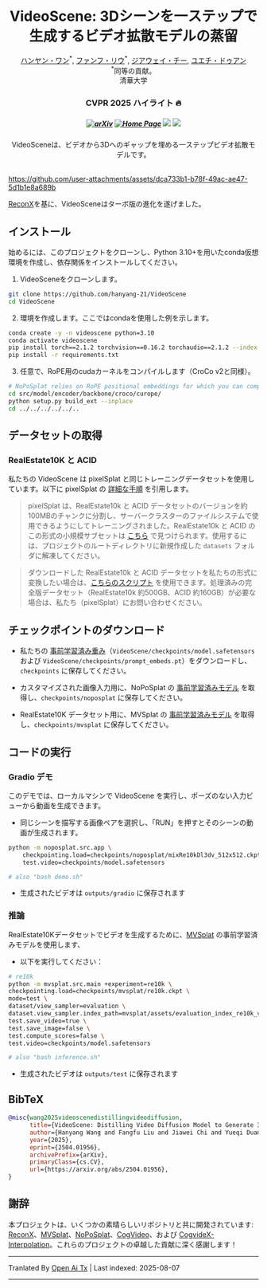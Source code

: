 <p align="center">
  <h1 align="center">VideoScene: 3Dシーンを一ステップで生成するビデオ拡散モデルの蒸留</h1>
  <p align="center">
    <a href="https://hanyang-21.github.io/">ハンヤン・ワン</a><sup>*</sup>,
    <a href="https://liuff19.github.io/">ファンフ・リウ</a><sup>*</sup>,
    <a href="https://github.com/hanyang-21/VideoScene">ジアウェイ・チー</a>,
    <a href="https://duanyueqi.github.io/">ユエチ・ドゥアン</a>
    <br>
    <sup>*</sup>同等の貢献。
    <br>
    清華大学
  </p>
  <h3 align="center">CVPR 2025 ハイライト 🔥</h3>
  <h5 align="center">

[![arXiv](https://img.shields.io/badge/Arxiv-2403.20309-b31b1b.svg?logo=arXiv)](https://arxiv.org/abs/2504.01956) 
[![Home Page](https://img.shields.io/badge/Project-Website-green.svg)](https://hanyang-21.github.io/VideoScene)
<a><img src='https://img.shields.io/badge/License-MIT-blue'></a>
<a href='https://mp.weixin.qq.com/s/u6OUo5mHKPG6I3yYJPMC8Q'><img src='https://img.shields.io/badge/%E5%BE%AE%E4%BF%A1-%E4%B8%AD%E6%96%87%E4%BB%8B%E7%BB%8D-green'></a>

</h5>
  <!-- <h3 align="center"><a href="https://arxiv.org/abs/">論文</a> | <a href="">プロジェクトページ</a> | <a href="">事前学習済みモデル</a> </h3> -->
<!--   <div align="center">
    <a href="https://news.ycombinator.com/item?id=41222655">
      <img
        alt="Hacker Newsで特集"
        src="https://hackerbadge.vercel.app/api?id=41222655&type=dark"
      />
    </a>
  </div> -->

</p>

<div align="center">
VideoSceneは、ビデオから3Dへのギャップを埋める一ステップビデオ拡散モデルです。
</div>
</br>


https://github.com/user-attachments/assets/dca733b1-b78f-49ac-ae47-5d1b1e8a689b

[ReconX](https://github.com/liuff19/ReconX)を基に、VideoSceneはターボ版の進化を遂げました。



## インストール

始めるには、このプロジェクトをクローンし、Python 3.10+を用いたconda仮想環境を作成し、依存関係をインストールしてください。

1. VideoSceneをクローンします。
```bash
git clone https://github.com/hanyang-21/VideoScene
cd VideoScene
```
2. 環境を作成します。ここではcondaを使用した例を示します。

```bash
conda create -y -n videoscene python=3.10
conda activate videoscene
pip install torch==2.1.2 torchvision==0.16.2 torchaudio==2.1.2 --index-url https://download.pytorch.org/whl/cu118
pip install -r requirements.txt
```

3. 任意で、RoPE用のcudaカーネルをコンパイルします（CroCo v2と同様）。
```bash
# NoPoSplat relies on RoPE positional embeddings for which you can compile some cuda kernels for faster runtime.
cd src/model/encoder/backbone/croco/curope/
python setup.py build_ext --inplace
cd ../../../../../..
```

## データセットの取得

### RealEstate10K と ACID

私たちの VideoScene は pixelSplat と同じトレーニングデータセットを使用しています。以下に pixelSplat の [詳細な手順](https://github.com/dcharatan/pixelsplat?tab=readme-ov-file#acquiring-datasets) を引用します。

> pixelSplat は、RealEstate10k と ACID データセットのバージョンを約100MBのチャンクに分割し、サーバークラスターのファイルシステムで使用できるようにしてトレーニングされました。RealEstate10k と ACID のこの形式の小規模サブセットは [こちら](https://drive.google.com/drive/folders/1joiezNCyQK2BvWMnfwHJpm2V77c7iYGe?usp=sharing) で見つけられます。使用するには、プロジェクトのルートディレクトリに新規作成した `datasets` フォルダに解凍してください。

> ダウンロードした RealEstate10k と ACID データセットを私たちの形式に変換したい場合は、[こちらのスクリプト](https://github.com/dcharatan/real_estate_10k_tools) を使用できます。処理済みの完全版データセット（RealEstate10k 約500GB、ACID 約160GB）が必要な場合は、私たち（pixelSplat）にお問い合わせください。

## チェックポイントのダウンロード

* 私たちの [事前学習済み重み](https://wisemodel.cn/models/hanyang/VideoScene/file)（`VideoScene/checkpoints/model.safetensors` および `VideoScene/checkpoints/prompt_embeds.pt`）をダウンロードし、`checkpoints` に保存してください。

* カスタマイズされた画像入力用に、NoPoSplat の [事前学習済みモデル](https://huggingface.co/botaoye/NoPoSplat/resolve/main/mixRe10kDl3dv_512x512.ckpt) を取得し、`checkpoints/noposplat` に保存してください。

* RealEstate10K データセット用に、MVSplat の [事前学習済みモデル](https://drive.google.com/drive/folders/14_E_5R6ojOWnLSrSVLVEMHnTiKsfddjU) を取得し、`checkpoints/mvsplat` に保存してください。

## コードの実行

### Gradio デモ
このデモでは、ローカルマシンで VideoScene を実行し、ポーズのない入力ビューから動画を生成できます。

* 同じシーンを描写する画像ペアを選択し、「RUN」を押すとそのシーンの動画が生成されます。


```bash
python -m noposplat.src.app \
    checkpointing.load=checkpoints/noposplat/mixRe10kDl3dv_512x512.ckpt \
    test.video=checkpoints/model.safetensors

# also "bash demo.sh"
```
* 生成されたビデオは `outputs/gradio` に保存されます

### 推論

RealEstate10Kデータセットでビデオを生成するために、[MVSplat](https://github.com/donydchen/mvsplat) の事前学習済みモデルを使用します、

* 以下を実行してください：

```bash
# re10k
python -m mvsplat.src.main +experiment=re10k \
checkpointing.load=checkpoints/mvsplat/re10k.ckpt \
mode=test \
dataset/view_sampler=evaluation \
dataset.view_sampler.index_path=mvsplat/assets/evaluation_index_re10k_video.json \
test.save_video=true \
test.save_image=false \
test.compute_scores=false \
test.video=checkpoints/model.safetensors

# also "bash inference.sh"
```

* 生成されたビデオは `outputs/test` に保存されます


## BibTeX

```bibtex
@misc{wang2025videoscenedistillingvideodiffusion,
      title={VideoScene: Distilling Video Diffusion Model to Generate 3D Scenes in One Step}, 
      author={Hanyang Wang and Fangfu Liu and Jiawei Chi and Yueqi Duan},
      year={2025},
      eprint={2504.01956},
      archivePrefix={arXiv},
      primaryClass={cs.CV},
      url={https://arxiv.org/abs/2504.01956}, 
}
```

## 謝辞

本プロジェクトは、いくつかの素晴らしいリポジトリと共に開発されています: [ReconX](https://github.com/liuff19/ReconX)、[MVSplat](https://github.com/donydchen/mvsplat)、[NoPoSplat](https://github.com/cvg/NoPoSplat)、[CogVideo](https://github.com/THUDM/CogVideo)、および [CogvideX-Interpolation](https://github.com/feizc/CogvideX-Interpolation)。これらのプロジェクトの卓越した貢献に深く感謝します！


---

Tranlated By [Open Ai Tx](https://github.com/OpenAiTx/OpenAiTx) | Last indexed: 2025-08-07

---